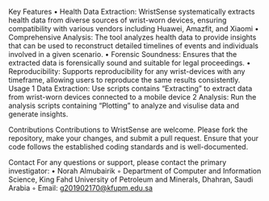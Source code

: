 Key Features
	•	Health Data Extraction: WristSense systematically extracts health data from diverse sources of wrist-worn devices, ensuring compatibility with various vendors including Huawei, Amazfit, and Xiaomi
	•	Comprehensive Analysis: The tool analyzes health data to provide insights that can be used to reconstruct detailed timelines of events and individuals involved in a given scenario.
	•	Forensic Soundness: Ensures that the extracted data is forensically sound and suitable for legal proceedings.
	•	Reproducibility: Supports reproducibility for any wrist-devices with any timeframe, allowing users to reproduce the same  results consistently.
 
Usage
	1	Data Extraction: Use scripts contains “Extracting” to extract data from wrist-worn devices connected to a mobile device 
	2	Analysis: Run the analysis scripts containing “Plotting” to analyze and visulise data and generate insights.

Contributions
  Contributions to WristSense are welcome. Please fork the repository, make your changes, and submit a pull request. Ensure that your code follows the established coding standards and is well-documented.

Contact
  For any questions or support, please contact the primary investigator:
	•	Norah  Almubairik
	◦	Department of Computer and Information Science, King Fahd University of Petroleum and Minerals, Dhahran, Saudi Arabia
	◦	Email: g201902170@kfupm.edu.sa

